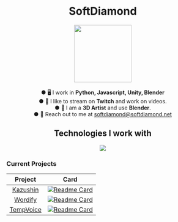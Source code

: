 <div align="center"><h1>SoftDiamond</h1>
</div>

<div align="center"><img src="https://softdiamond.net/images/Soft 3-01 231.png" width="150" height="150"></div>

<br/>
<div align="center">
  ● 🖥️ I work in <strong>Python, Javascript, Unity, Blender</strong><br/>
  ● 🔴 I like to stream on <strong>Twitch</strong> and work on videos.<br/>
  ● 🎨 I am a <strong>3D Artist</strong> and use <strong>Blender</strong>.<br/>
  ● 📧 Reach out to me at <a href="mailto:softdiamond@softdiamond.net">softdiamond@softdiamond.net</a>
</div>

<div align="center"><h2>Technologies I work with</h2></div>
<p align="center">
  <a href="https://skillicons.dev">
    <img src="https://skillicons.dev/icons?i=blender,py,discordjs,gcp,html,js,unity,nodejs,vscode,npm" />
  </a>
</p>

### Current Projects ###

|Project|Card|
|:--------------------------------------------------------------------------------------------:|:-------------------------------------------------------------------------------------------------------------------------------------------------------------------------------------:|
|[Kazushin](https://kazush.in)|[![Readme Card](https://github-readme-stats.vercel.app/api/pin/?username=TheSoftDiamond&repo=Kazushin&theme=tokyonight)](https://github.com/TheSoftDiamond/Kazushin)|
|[Wordify](https://github.com/TheSoftDiamond/wordify)|[![Readme Card](https://github-readme-stats.vercel.app/api/pin/?username=TheSoftDiamond&repo=wordify&theme=tokyonight)](https://github.com/TheSoftDiamond/wordify)|
|[TempVoice](https://github.com/TheSoftDiamond/tempvoice)|[![Readme Card](https://github-readme-stats.vercel.app/api/pin/?username=TheSoftDiamond&repo=tempvoice&theme=tokyonight)](https://github.com/TheSoftDiamond/tempvoice)|
